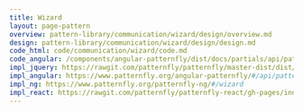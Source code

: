 ```yaml
---
title: Wizard
layout: page-pattern
overview: pattern-library/communication/wizard/design/overview.md
design: pattern-library/communication/wizard/design/design.md
code_html: code/communication/wizard/code.md
code_angular: /components/angular-patternfly/dist/docs/partials/api/patternfly.wizard.component.pfWizard.html
impl_jquery: https://rawgit.com/patternfly/patternfly/master-dist/dist/tests/wizard.html
impl_angular: https://www.patternfly.org/angular-patternfly/#/api/patternfly.wizard.component:pfWizard
impl_ng: https://www.patternfly.org/patternfly-ng/#/wizard
impl_react: https://rawgit.com/patternfly/patternfly-react/gh-pages/index.html?selectedKind=patternfly-react%2FCommunication%2FWizard%2FComponents&selectedStory=Wizard
---
```

